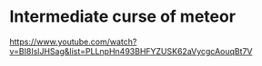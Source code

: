 # Intermediate curse of meteor

https://www.youtube.com/watch?v=BI8IslJHSag&list=PLLnpHn493BHFYZUSK62aVycgcAouqBt7V


